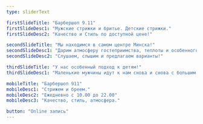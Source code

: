 ```yaml
---
type: sliderText

firstSlideTitle: "Барбершоп 9.11"
firstSlideDesc1: "Мужские стрижки и бритье. Детские стрижки."
firstSlideDesc2: "Качество и Стиль по доступной цене!"

secondSlideTitle: "Мы находимся в самом центре Минска!"
secondSlideDesc1: "Дарим атмосферу гостеприимства, теплоты и особенного подхода к каждому гостю."
secondSlideDesc2: "Слушаем, слышим и предлагаем варианты!"

thirdSlideTitle: "У нас особенный подход к детям!"
thirdSlideDesc1: "Маленькие мужчины идут к нам снова и снова с большим удовольствием!"

mobileTitle: "Барбершоп 911"
mobileDesc1: "Стрижем и бреем."
mobileDesc2: "Ежедневно с 10.00 до 22.00"
mobileDesc3: "Качество, стиль, атмосфера."

button: "Online запись"
---
```

